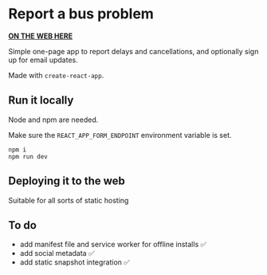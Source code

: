 # Report a bus problem

**[ON THE WEB HERE](https://thirsty-noether-ab7efc.netlify.com/)**

Simple one-page app to report delays and cancellations, and optionally sign up for email updates.

Made with `create-react-app`.

## Run it locally

Node and npm are needed.

Make sure the `REACT_APP_FORM_ENDPOINT` environment variable is set.

```
npm i
npm run dev
```

## Deploying it to the web

Suitable for all sorts of static hosting

## To do

- add manifest file and service worker for offline installs ✅
- add social metadata ✅
- add static snapshot integration ✅